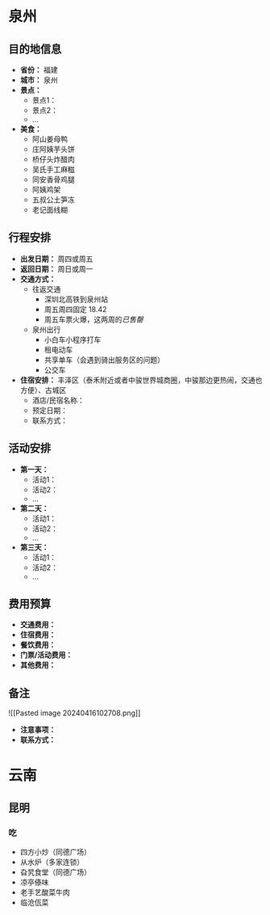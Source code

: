 # 泉州

## 目的地信息

- **省份：** 福建
- **城市：** 泉州
- **景点：**
  - 景点1：
  - 景点2：
  - ...
- **美食：**
  - 阿山姜母鸭
  - 庄阿姨芋头饼
  - 桥仔头炸醋肉
  - 吴氏手工麻糍
  - 同安香骨鸡腿
  - 阿姨鸡架
  - 五叔公土笋冻
  - 老记面线糊

## 行程安排

- **出发日期：** 周四或周五
- **返回日期：** 周日或周一
- **交通方式：** 
  - 往返交通
    - 深圳北高铁到泉州站
    - 周五周四固定 18.42
    - 周五车票火爆，这两周的*已售罄*
  - 泉州出行
    - 小白车小程序打车
    - 租电动车
    - 共享单车（会遇到骑出服务区的问题）
    - 公交车
- **住宿安排：** 丰泽区（泰禾附近或者中骏世界城商圈，中骏那边更热闹，交通也方便）、古城区
  - 酒店/民宿名称：
  - 预定日期：
  - 联系方式：

## 活动安排

- **第一天：**
  - 活动1：
  - 活动2：
  - ...
- **第二天：**
  - 活动1：
  - 活动2：
  - ...
- **第三天：**
  - 活动1：
  - 活动2：
  - ...


## 费用预算

- **交通费用：**
- **住宿费用：**
- **餐饮费用：**
- **门票/活动费用：**
- **其他费用：**

## 备注
![[Pasted image 20240416102708.png]]
- **注意事项：**
- **联系方式：**

# 云南
## 昆明
### 吃
- 四方小炒（同德广场）
- 从水炉（多家连锁）
- 旮旯食堂（同德广场）
- 凉亭傣味
- 老手艺酸菜牛肉
- 临沧佤菜
